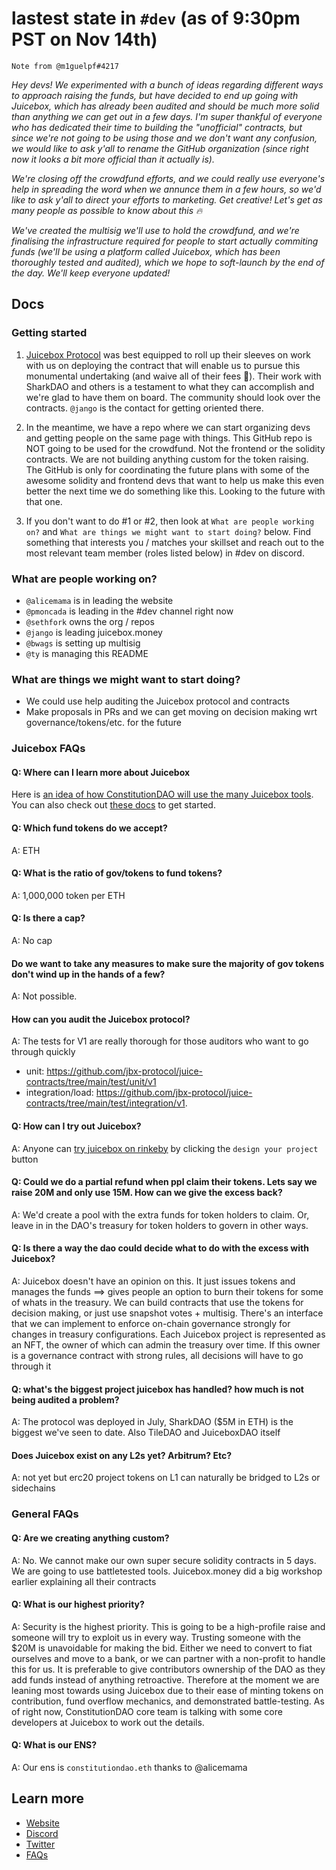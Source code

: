 # lastest state in `#dev` (as of 9:30pm PST on Nov 14th)

`Note from @m1guelpf#4217`

*Hey devs! We experimented with a bunch of ideas regarding different ways to approach raising the funds, but have decided to end up going with Juicebox, which has already been audited and should be much more solid than anything we can get out in a few days. I'm super thankful of everyone who has dedicated their time to building the "unofficial" contracts, but since we're not going to be using those and we don't want any confusion, we would like to ask y'all to rename the GitHub organization (since right now it looks a bit more official than it actually is).*

*We're closing off the crowdfund efforts, and we could really use everyone's help in spreading the word when we annunce them in a few hours, so we'd like to ask y'all to direct your efforts to marketing. Get creative! Let's get as many people as possible to know about this 🔥*

*We've created the multisig we'll use to hold the crowdfund, and we're finalising the infrastructure required for people to start actually commiting funds (we'll be using a platform called Juicebox, which has been thoroughly tested and audited), which we hope to soft-launch by the end of the day. We'll keep everyone updated!*

## Docs

### Getting started

1. [Juicebox Protocol](https://juicebox.money/) was best equipped to roll up their sleeves on work with us on deploying the contract that will enable us to pursue this monumental undertaking (and waive all of their fees 🙏). Their work with SharkDAO and others is a testament to what they can accomplish and we're glad to have them on board. The community should look over the contracts. `@jango` is the contact for getting oriented there.

2. In the meantime, we have a repo where we can start organizing devs and getting people on the same page with things. This GitHub repo is NOT going to be used for the crowdfund. Not the frontend or the solidity contracts. We are not building anything custom for the token raising. The GitHub is only for coordinating the future plans with some of the awesome solidity and frontend devs that want to help us make this even better the next time we do something like this. Looking to the future with that one.

3. If you don't want to do #1 or #2, then look at `What are people working on?` and `What are things we might want to start doing?` below. Find something that interests you / matches your skillset and reach out to the most relevant team member (roles listed below) in #dev on discord.

### What are people working on?

- `@alicemama` is in leading the website
- `@pmoncada` is leading in the #dev channel right now
- `@sethfork` owns the org / repos
- `@jango` is leading juicebox.money
- `@bwags` is setting up multisig
- `@ty` is managing this README

### What are things we might want to start doing?
- We could use help auditing the Juicebox protocol and contracts
- Make proposals in PRs and we can get moving on decision making wrt governance/tokens/etc. for the future

### Juicebox FAQs

#### Q: Where can I learn more about Juicebox

Here is [an idea of how ConstitutionDAO will use the many Juicebox tools](https://juiceboxdao.notion.site/ConstitutionDAO-on-Juicebox-4490ae7fb2ea4c7d82aa6fff5bfae477). You can also check out [these docs](https://www.figma.com/file/dHsQ7Bt3ryXbZ2sRBAfBq5/Juicebox-Technical-Docs) to get started.

#### Q: Which fund tokens do we accept?

A: ETH

#### Q: What is the ratio of gov/tokens to fund tokens?

A: 1,000,000 token per ETH

#### Q: Is there a cap?

A: No cap

#### Do we want to take any measures to make sure the majority of gov tokens don't wind up in the hands of a few?

A: Not possible.

#### How can you audit the Juicebox protocol?

A: The tests for V1 are really thorough for those auditors who want to go through quickly
- unit: https://github.com/jbx-protocol/juice-contracts/tree/main/test/unit/v1
- integration/load: https://github.com/jbx-protocol/juice-contracts/tree/main/test/integration/v1.

#### Q: How can I try out Juicebox?

A: Anyone can [try juicebox on rinkeby](http://rinkeby.juicebox.money/) by clicking the `design your project` button

#### Q: Could we do a partial refund when ppl claim their tokens. Lets say we raise 20M and only use 15M. How can we give the excess back?

A: We'd create a pool with the extra funds for token holders to claim. Or, leave in in the DAO's treasury for token holders to govern in other ways.

#### Q: Is there a way the dao could decide what to do with the excess with Juicebox?

A: Juicebox doesn't have an opinion on this. It just issues tokens and manages the funds ==> gives people an option to burn their tokens for some of whats in the treasury. We can build contracts that use the tokens for decision making, or just use snapshot votes + multisig. There's an interface that we can implement to enforce on-chain governance strongly for changes in treasury configurations. Each Juicebox project is represented as an NFT, the owner of which can admin the treasury over time. If this owner is a governance contract with strong rules, all decisions will have to go through it

#### Q: what's the biggest project juicebox has handled? how much is not being audited a problem?

A: The protocol was deployed in July, SharkDAO ($5M in ETH) is the biggest we've seen to date. Also TileDAO and JuiceboxDAO itself

#### Does Juicebox exist on any L2s yet? Arbitrum? Etc?

A: not yet but erc20 project tokens on L1 can naturally be bridged to L2s or sidechains

### General FAQs

#### Q: Are we creating anything custom?

A: No. We cannot make our own super secure solidity contracts in 5 days. We are going to use battletested tools. Juicebox.money did a big workshop earlier explaining all their contracts

#### Q: What is our highest priority?

A: Security is the highest priority. This is going to be a high-profile raise and someone will try to exploit us in every way. Trusting someone with the $20M is unavoidable for making the bid. Either we need to convert to fiat ourselves and move to a bank, or we can partner with a non-profit to handle this for us. It is preferable to give contributors ownership of the DAO as they add funds instead of anything retroactive. Therefore at the moment we are leaning most towards using Juicebox due to their ease of minting tokens on contribution, fund overflow mechanics, and demonstrated battle-testing. As of right now, ConstitutionDAO core team is talking with some core developers at Juicebox to work out the details.

#### Q: What is our ENS?

A: Our ens is `constitutiondao.eth` thanks to @alicemama

## Learn more
- [Website](https://constitutiondao.com/)
- [Discord](https://discord.gg/XQcmCmWDn8)
- [Twitter](https://twitter.com/constitutiondao)
- [FAQs](https://docs.google.com/document/d/1i1zLBXpdFdojvQVXpYBbeABEi7io60j0gOnM4uyZBdI)
